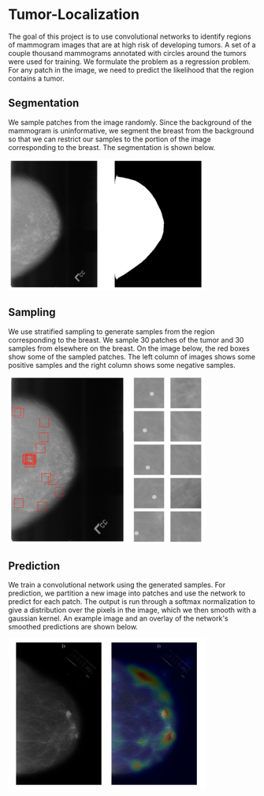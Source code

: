 # Tumor-Localization

The goal of this project is to use convolutional networks to identify regions of mammogram images that are at high risk of developing tumors.  A set of a couple thousand mammograms annotated with circles around the tumors were used for training.  We formulate the problem as a regression problem.  For any patch in the image, we need to predict the likelihood that the region contains a tumor.  

## Segmentation
We sample patches from the image randomly.  Since the background of the mammogram is uninformative, we segment the breast from the background so that we can restrict our samples to the portion of the image corresponding to the breast.  The segmentation is shown below.

<img src="figures/segmentation.png" width="400">

## Sampling
We use stratified sampling to generate samples from the region corresponding to the breast.  We sample 30 patches of the tumor and 30 samples from elsewhere on the breast.  On the image below, the red boxes show some of the sampled patches.  The left column of images shows some positive samples and the right column shows some negative samples.

<img src="figures/samples.png" width="400">

## Prediction
We train a convolutional network using the generated samples.  For prediction, we partition a new image into patches and use the network to predict for each patch.  The output is run through a softmax normalization to give a distribution over the pixels in the image, which we then smooth with a gaussian kernel.  An example image and an overlay of the network's smoothed predictions are shown below.

<img src="figures/outputs.png" width="400">